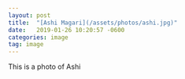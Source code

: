 ```yaml
---
layout: post
title:  "[Ashi Magari](/assets/photos/ashi.jpg)"
date:   2019-01-26 10:20:57 -0600
categories: image
tag: image
---
```

This is a photo of Ashi
